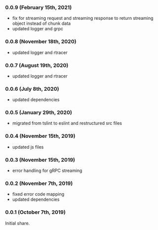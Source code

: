 ### 0.0.9 (February 15th, 2021)

- fix for streaming request and streaming response to return streaming object instead of chunk data
- updated logger and grpc

### 0.0.8 (November 18th, 2020)

- updated logger and rtracer

### 0.0.7 (August 19th, 2020)

- updated logger and rtracer

### 0.0.6 (July 8th, 2020)

- updated dependencies

### 0.0.5 (January 29th, 2020)

- migrated from tslint to eslint and restructured src files

### 0.0.4 (November 15th, 2019)

- updated js files

### 0.0.3 (November 15th, 2019)

- error handling for gRPC streaming

### 0.0.2 (November 7th, 2019)

- fixed error code mapping
- updated dependencies

### 0.0.1 (October 7th, 2019)

Initial share.
